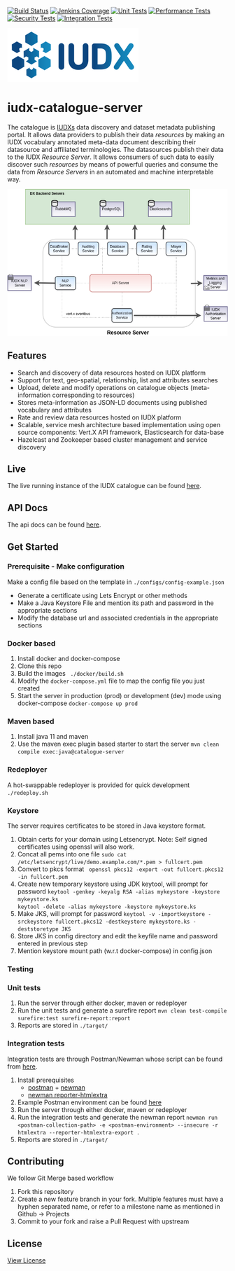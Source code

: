 [![Build Status](https://img.shields.io/jenkins/build?jobUrl=https%3A%2F%2Fjenkins.iudx.io%2Fjob%2Fiudx%2520catalogue%2520%28master%29%2520pipeline%2F)](https://jenkins.iudx.io/job/iudx%20catalogue%20(master)%20pipeline/lastBuild/)
[![Jenkins Coverage](https://img.shields.io/jenkins/coverage/jacoco?jobUrl=https%3A%2F%2Fjenkins.iudx.io%2Fjob%2Fiudx%2520catalogue%2520%28master%29%2520pipeline%2F)](https://jenkins.iudx.io/job/iudx%20catalogue%20(master)%20pipeline/lastBuild/jacoco/)
[![Unit Tests](https://img.shields.io/jenkins/tests?jobUrl=https%3A%2F%2Fjenkins.iudx.io%2Fjob%2Fiudx%2520catalogue%2520%28master%29%2520pipeline%2F&label=unit%20tests)](https://jenkins.iudx.io/job/iudx%20catalogue%20(master)%20pipeline/lastBuild/testReport/)
[![Performance Tests](https://img.shields.io/jenkins/build?jobUrl=https%3A%2F%2Fjenkins.iudx.io%2Fjob%2Fiudx%2520catalogue%2520%28master%29%2520pipeline%2F&label=performance%20tests)](https://jenkins.iudx.io/job/iudx%20catalogue%20(master)%20pipeline/lastBuild/performance/)
[![Security Tests](https://img.shields.io/jenkins/build?jobUrl=https%3A%2F%2Fjenkins.iudx.io%2Fjob%2Fiudx%2520catalogue%2520%28master%29%2520pipeline%2F&label=security%20tests)](https://jenkins.iudx.io/job/iudx%20catalogue%20(master)%20pipeline/lastBuild/zap/)
[![Integration Tests](https://img.shields.io/jenkins/build?jobUrl=https%3A%2F%2Fjenkins.iudx.io%2Fjob%2Fiudx%2520catalogue%2520%28master%29%2520pipeline%2F&label=integration%20tests)](https://jenkins.iudx.io/job/iudx%20catalogue%20(master)%20pipeline/lastBuild/Integration_20Test_20Report/)

![IUDX](./docs/iudx.png)
# iudx-catalogue-server
The catalogue is [IUDXs](https://iudx.org.in) data discovery and dataset metadata publishing portal.
It allows data providers to publish their data *resources* by making an IUDX vocabulary annotated meta-data document describing their datasource and affiliated terminologies.
The datasources publish their data to the IUDX *Resource Server*.
It allows consumers of such data to easily discover such *resources* by means of powerful
queries and consume the data from *Resource Servers* in an automated and machine interpretable way.

<p align="center">
<img src="./docs/cat_overview.png">
</p>


## Features
- Search and discovery of data resources hosted on IUDX platform
- Support for text, geo-spatial, relationship, list and attributes searches
- Upload, delete and modify operations on catalogue objects (meta-information corresponding to resources)
- Stores meta-information as JSON-LD documents using published vocabulary and attributes
- Rate and review data resources hosted on IUDX platform
- Scalable, service mesh architecture based implementation using open source components: Vert.X API framework, Elasticsearch for data-base
- Hazelcast and Zookeeper based cluster management and service discovery


## Live 
The live running instance of the IUDX catalogue can be found [here](https://catalogue.iudx.org.in).

## API Docs 
The api docs can be found [here](https://catalogue.iudx.org.in/apis).



## Get Started

### Prerequisite - Make configuration
Make a config file based on the template in `./configs/config-example.json` 
- Generate a certificate using Lets Encrypt or other methods
- Make a Java Keystore File and mention its path and password in the appropriate sections
- Modify the database url and associated credentials in the appropriate sections

### Docker based
1. Install docker and docker-compose
2. Clone this repo
3. Build the images 
   ` ./docker/build.sh`
4. Modify the `docker-compose.yml` file to map the config file you just created
5. Start the server in production (prod) or development (dev) mode using docker-compose 
   ` docker-compose up prod `


### Maven based
1. Install java 11 and maven
2. Use the maven exec plugin based starter to start the server 
   `mvn clean compile exec:java@catalogue-server`

### Redeployer
A hot-swappable redeployer is provided for quick development 
`./redeploy.sh`


### Keystore
The server requires certificates to be stored in Java keystore format.
1. Obtain certs for your domain using Letsencrypt. Note: Self signed certificates using openssl will also work.
2. Concat all pems into one file 
`sudo cat /etc/letsencrypt/live/demo.example.com/*.pem > fullcert.pem`
3. Convert to pkcs format 
` openssl pkcs12 -export -out fullcert.pkcs12 -in fullcert.pem`
4. Create new temporary keystore using JDK keytool, will prompt for password 
`keytool -genkey -keyalg RSA -alias mykeystore -keystore mykeystore.ks`  
`keytool -delete -alias mykeystore -keystore mykeystore.ks` 
5. Make JKS, will prompt for password 
`keytool -v -importkeystore -srckeystore fullcert.pkcs12 -destkeystore mykeystore.ks -deststoretype JKS`
6. Store JKS in config directory and edit the keyfile name and password entered in previous step
7. Mention keystore mount path (w.r.t docker-compose) in config.json



### Testing

### Unit tests
1. Run the server through either docker, maven or redeployer
2. Run the unit tests and generate a surefire report 
   `mvn clean test-compile surefire:test surefire-report:report`
3. Reports are stored in `./target/`


### Integration tests
Integration tests are through Postman/Newman whose script can be found from [here](https://github.com/datakaveri/iudx-catalogue-server/tree/master/src/test/resources).
1. Install prerequisites 
   - [postman](https://www.postman.com/) + [newman](https://www.npmjs.com/package/newman)
   - [newman reporter-htmlextra](https://www.npmjs.com/package/newman-reporter-htmlextra)
2. Example Postman environment can be found [here](./configs/postman-env.json)
3. Run the server through either docker, maven or redeployer
4. Run the integration tests and generate the newman report 
   `newman run <postman-collection-path> -e <postman-environment> --insecure -r htmlextra --reporter-htmlextra-export .`
5. Reports are stored in `./target/`



## Contributing
We follow Git Merge based workflow 
1. Fork this repository
2. Create a new feature branch in your fork. Multiple features must have a hyphen separated name, or refer to a milestone name as mentioned in Github -> Projects  
4. Commit to your fork and raise a Pull Request with upstream


## License
[View License](./LICENSE)
